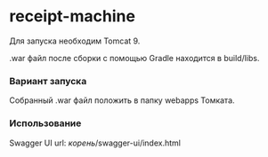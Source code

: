 # receipt-machine
Для запуска необходим Tomcat 9.

.war файл после сборки с помощью Gradle находится в build/libs.
### Вариант запуска
Собранный .war файл положить в папку webapps Томката.

### Использование
Swagger UI url: *корень*/swagger-ui/index.html
